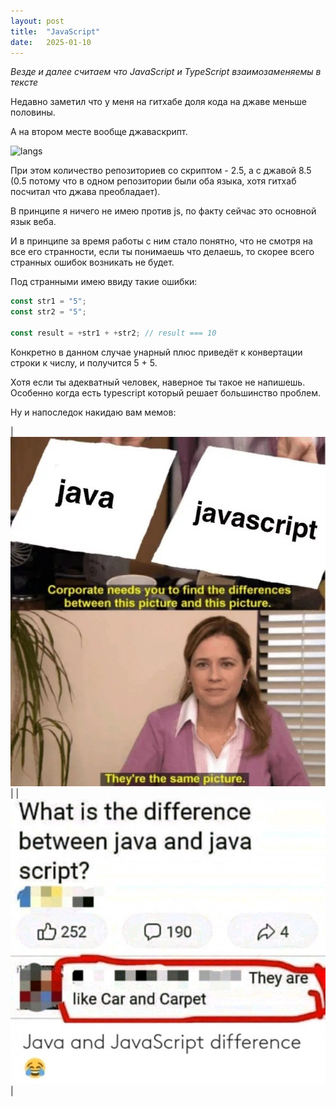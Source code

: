 ```yaml
---
layout: post
title:  "JavaScript"
date:   2025-01-10
---
```


*Везде и далее считаем что JavaScript и TypeScript взаимозаменяемы в тексте*

Недавно заметил что у меня на гитхабе доля кода на джаве меньше половины.

А на втором месте вообще джаваскрипт.

![langs](https://github-readme-stats.vercel.app/api/top-langs/?username=ruska112x&layout=compact&theme=gruvbox)

При этом количество репозиториев со скриптом - 2.5, а с джавой 8.5
(0.5 потому что в одном репозитории были оба языка,
хотя гитхаб посчитал что джава преобладает).

В принципе я ничего не имею против js,
по факту сейчас это основной язык веба.

И в принципе за время работы с ним стало понятно,
что не смотря на все его странности,
если ты понимаешь что делаешь,
то скорее всего странных ошибок возникать не будет.

Под странными имею ввиду такие ошибки:

```javascript
const str1 = "5";
const str2 = "5";

const result = +str1 + +str2; // result === 10
```

Конкретно в данном случае унарный плюс
приведёт к конвертации строки к числу,
и получится 5 + 5.

Хотя если ты адекватный человек, наверное ты такое не напишешь.
Особенно когда есть typescript который решает большинство проблем.

Ну и напоследок накидаю вам мемов:

| ![meme raz](/assets/2025-01-10-java-script/pam-javascript.jpg) |
| ![meme dva](/assets/2025-01-10-java-script/java-javascript-meme.jpg) |
